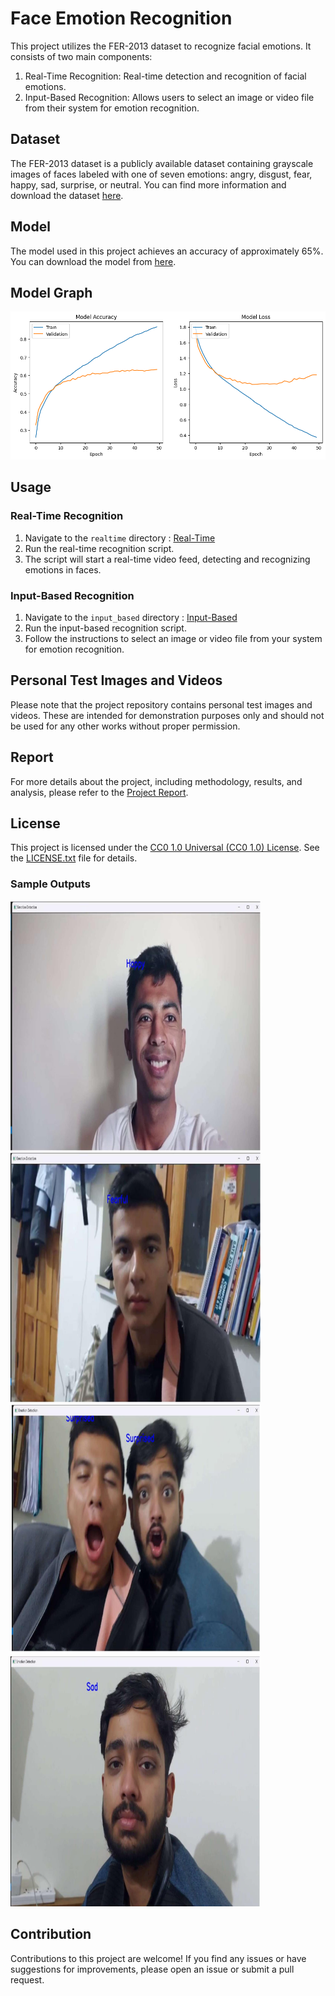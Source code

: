 # Face Emotion Recognition

This project utilizes the FER-2013 dataset to recognize facial emotions. It consists of two main components:

1. Real-Time Recognition: Real-time detection and recognition of facial emotions.
2. Input-Based Recognition: Allows users to select an image or video file from their system for emotion recognition.

## Dataset

The FER-2013 dataset is a publicly available dataset containing grayscale images of faces labeled with one of seven emotions: angry, disgust, fear, happy, sad, surprise, or neutral. You can find more information and download the dataset [here](https://www.kaggle.com/datasets/msambare/fer2013).

## Model

The model used in this project achieves an accuracy of approximately 65%. You can download the model from [here](https://github.com/HarshitWaldia/Face_Emotion_Recognition/tree/main/Emotion-Model).

## Model Graph

![Model Graph](https://github.com/HarshitWaldia/Face_Emotion_Recognition/blob/main/Result/model_graph.png)

## Usage

### Real-Time Recognition

1. Navigate to the `realtime` directory : [Real-Time](https://github.com/HarshitWaldia/Face_Emotion_Recognition/blob/main/Real_Time_Emotion_Detection.ipynb)
2. Run the real-time recognition script.
3. The script will start a real-time video feed, detecting and recognizing emotions in faces.

### Input-Based Recognition

1. Navigate to the `input_based` directory : [Input-Based](https://github.com/HarshitWaldia/Face_Emotion_Recognition/blob/main/Input_based_Emotion_Detection.ipynb)
2. Run the input-based recognition script.
3. Follow the instructions to select an image or video file from your system for emotion recognition.

## Personal Test Images and Videos

Please note that the project repository contains personal test images and videos. These are intended for demonstration purposes only and should not be used for any other works without proper permission.

## Report

For more details about the project, including methodology, results, and analysis, please refer to the [Project Report](https://github.com/HarshitWaldia/Face_Emotion_Recognition/blob/main/Project_Report_FER.pdf).

## License

This project is licensed under the [CC0 1.0 Universal (CC0 1.0) License](https://choosealicense.com/licenses/cc0-1.0/). See the [LICENSE.txt](https://github.com/HarshitWaldia/Face_Emotion_Recognition/blob/main/LICENSE.txt) file for details.

### Sample Outputs

<img src="https://github.com/HarshitWaldia/Face_Emotion_Recognition/blob/main/Result/output1.png" width="400" height="400"> <img src="https://github.com/HarshitWaldia/Face_Emotion_Recognition/blob/main/Result/output2.png" width="400" height="400">
<img src="https://github.com/HarshitWaldia/Face_Emotion_Recognition/blob/main/Result/output3.png" width="400" height="400"> <img src="https://github.com/HarshitWaldia/Face_Emotion_Recognition/blob/main/Result/output4.png" width="400" height="400">

## Contribution

Contributions to this project are welcome! If you find any issues or have suggestions for improvements, please open an issue or submit a pull request.
